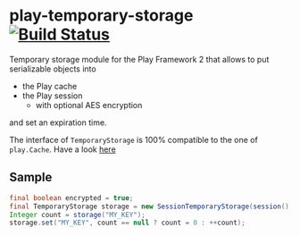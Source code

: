 play-temporary-storage [![Build Status](https://travis-ci.org/joscha/play-temporary-storage.svg)](https://travis-ci.org/joscha/play-temporary-storage)
======================

Temporary storage module for the Play Framework 2 that allows to put serializable objects into

* the Play cache
* the Play session 
  * with optional AES encryption

and set an expiration time.

The interface of `TemporaryStorage` is 100% compatible to the one of `play.Cache`.
Have a look [here](code/app/com/feth/play/module/ts/TemporaryStorage.java)

## Sample
```java
final boolean encrypted = true;
final TemporaryStorage storage = new SessionTemporaryStorage(session(), encrypted);
Integer count = storage("MY_KEY");
storage.set("MY_KEY", count == null ? count = 0 : ++count);
```	
